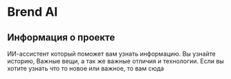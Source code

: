 # Brend AI

## Информация о проекте

ИИ-ассистент который поможет вам узнать информацию. Вы узнайте историю, Важные вещи, а так же важные отличия и технологии. Если вы хотите узнать что то новое или важное, то вам сюда